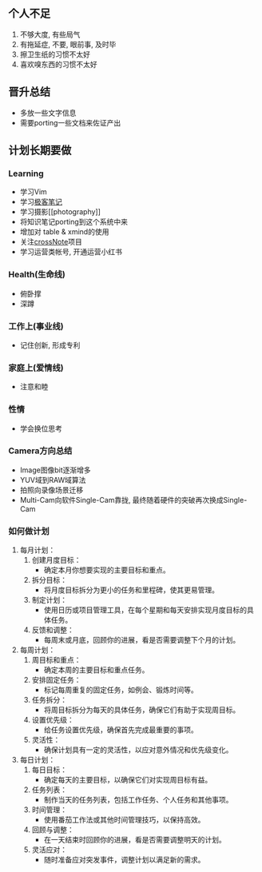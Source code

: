 ## 个人不足

1. 不够大度, 有些局气
1. 有拖延症, 不要, 眼前事, 及时毕
1. 擦卫生纸的习惯不太好
1. 喜欢嗅东西的习惯不太好

## 晋升总结

- 多放一些文字信息
- 需要porting一些文档来佐证产出

## 计划长期要做

### Learning

- 学习Vim
- 学习[极客笔记](https://deepinout.com/)
- 学习摄影[[photography]]
- 将知识笔记porting到这个系统中来
- 增加对 table & xmind的使用
- 关注[crossNote](https://github.com/shd101wyy/crossnote)项目
- 学习运营类帐号, 开通运营小红书

### Health(生命线)

- 俯卧撑
- 深蹲

### 工作上(事业线)

- 记住创新, 形成专利

### 家庭上(爱情线)

- 注意和睦

### 性情

- 学会换位思考

### Camera方向总结

- Image图像bit逐渐增多
- YUV域到RAW域算法
- 拍照向录像场景迁移
- Multi-Cam向软件Single-Cam靠拢, 最终随着硬件的突破再次换成Single-Cam

### 如何做计划

1. 每月计划：
    1. 创建月度目标：
        - 确定本月你想要实现的主要目标和重点。
    1. 拆分目标：
        - 将月度目标拆分为更小的任务和里程碑，使其更易管理。
    1. 制定计划：
        - 使用日历或项目管理工具，在每个星期和每天安排实现月度目标的具体任务。
    1. 反馈和调整：
        - 每周末或月底，回顾你的进展，看是否需要调整下个月的计划。
1. 每周计划：
    1. 周目标和重点：
        - 确定本周的主要目标和重点任务。
    1. 安排固定任务：
        - 标记每周重复的固定任务，如例会、锻炼时间等。
    1. 任务拆分：
        - 将周目标拆分为每天的具体任务，确保它们有助于实现周目标。
    1. 设置优先级：
        - 给任务设置优先级，确保首先完成最重要的事项。
    1. 灵活性：
        - 确保计划具有一定的灵活性，以应对意外情况和优先级变化。
1. 每日计划：
    1. 每日目标：
        - 确定每天的主要目标，以确保它们对实现周目标有益。
    1. 任务列表：
        - 制作当天的任务列表，包括工作任务、个人任务和其他事项。
    1. 时间管理：
        - 使用番茄工作法或其他时间管理技巧，以保持高效。
    1. 回顾与调整：
        - 在一天结束时回顾你的进展，看是否需要调整明天的计划。
    1. 灵活应对：
        - 随时准备应对突发事件，调整计划以满足新的需求。
